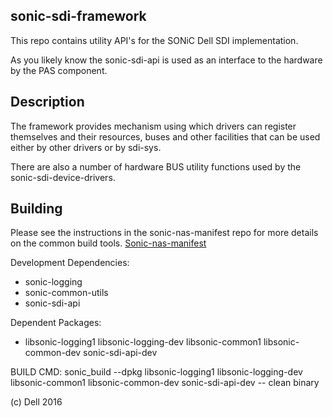 sonic-sdi-framework
-------------------
This repo contains utility API's for the SONiC Dell SDI implementation. 

As you likely know the sonic-sdi-api is used as an interface to the hardware by the PAS component.

Description
-----------
The framework provides mechanism using which drivers can register themselves and their resources, buses and other facilities that can be used either by other drivers or by sdi-sys. 

There are also a number of hardware BUS utility functions used by the sonic-sdi-device-drivers.

Building
--------
Please see the instructions in the sonic-nas-manifest repo for more details on the common build tools.  [Sonic-nas-manifest](https://github.com/Azure/sonic-nas-manifest)

Development Dependencies:
 - sonic-logging 
 - sonic-common-utils
 - sonic-sdi-api

Dependent Packages:

 - libsonic-logging1 libsonic-logging-dev libsonic-common1 libsonic-common-dev  sonic-sdi-api-dev

BUILD CMD: sonic_build --dpkg libsonic-logging1 libsonic-logging-dev libsonic-common1 libsonic-common-dev  sonic-sdi-api-dev -- clean binary

(c) Dell 2016
